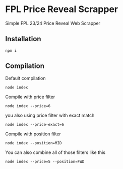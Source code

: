 # FPL Price Reveal Scrapper

Simple FPL 23/24 Price Reveal Web Scrapper

## Installation
```
npm i
```

## Compilation
Default compilation
```
node index
```

Compile with price filter
```
node index --price=6
```
you also using price filter with exact match
```
node index --price-exact=6
```

Compile with position filter
```
node index --position=MID
```

You can also combine all of those filters like this
```
node index --price=5 --position=FWD 
```